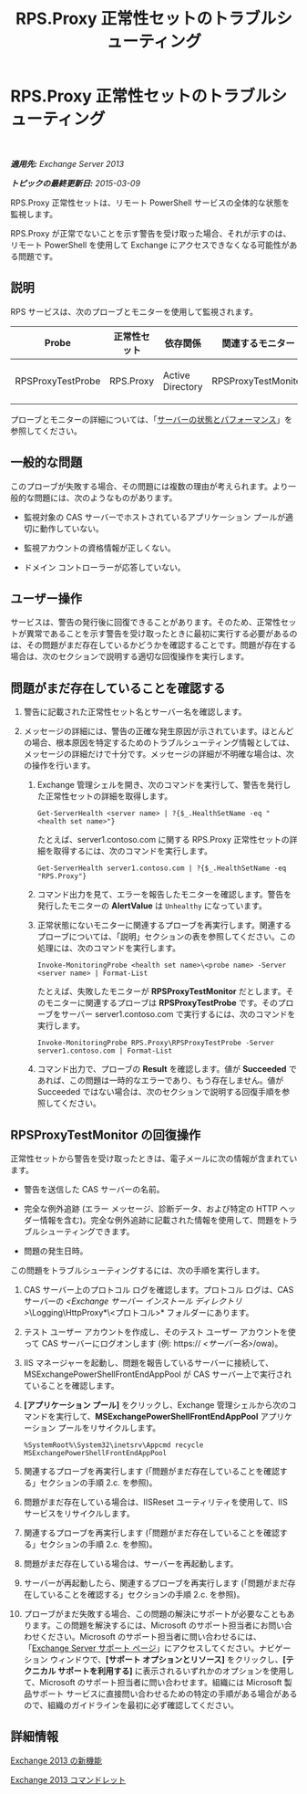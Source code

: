 ﻿---
title: RPS.Proxy 正常性セットのトラブルシューティング
TOCTitle: RPS.Proxy 正常性セットのトラブルシューティング
ms:assetid: a5058323-5d86-438a-ad4a-fa4292310e98
ms:mtpsurl: https://technet.microsoft.com/ja-jp/library/ms.exch.scom.rps.proxy(v=EXCHG.150)
ms:contentKeyID: 53181836
ms.date: 01/28/2016
mtps_version: v=EXCHG.150
ms.translationtype: HT
---

# RPS.Proxy 正常性セットのトラブルシューティング

 

_**適用先:** Exchange Server 2013_

_**トピックの最終更新日:** 2015-03-09_

RPS.Proxy 正常性セットは、リモート PowerShell サービスの全体的な状態を監視します。

RPS.Proxy が正常でないことを示す警告を受け取った場合、それが示すのは、リモート PowerShell を使用して Exchange にアクセスできなくなる可能性がある問題です。

## 説明

RPS サービスは、次のプローブとモニターを使用して監視されます。


<table>
<colgroup>
<col style="width: 25%" />
<col style="width: 25%" />
<col style="width: 25%" />
<col style="width: 25%" />
</colgroup>
<thead>
<tr class="header">
<th>Probe</th>
<th>正常性セット</th>
<th>依存関係</th>
<th>関連するモニター</th>
</tr>
</thead>
<tbody>
<tr class="odd">
<td><p>RPSProxyTestProbe</p></td>
<td><p>RPS.Proxy</p></td>
<td><p>Active Directory</p></td>
<td><p>RPSProxyTestMonitor</p></td>
</tr>
</tbody>
</table>


プローブとモニターの詳細については、「[サーバーの状態とパフォーマンス](https://technet.microsoft.com/ja-jp/library/jj150551\(v=exchg.150\))」を参照してください。

## 一般的な問題

このプローブが失敗する場合、その問題には複数の理由が考えられます。より一般的な問題には、次のようなものがあります。

  - 監視対象の CAS サーバーでホストされているアプリケーション プールが適切に動作していない。

  - 監視アカウントの資格情報が正しくない。

  - ドメイン コントローラーが応答していない。

## ユーザー操作

サービスは、警告の発行後に回復できることがあります。そのため、正常性セットが異常であることを示す警告を受け取ったときに最初に実行する必要があるのは、その問題がまだ存在しているかどうかを確認することです。問題が存在する場合は、次のセクションで説明する適切な回復操作を実行します。

## 問題がまだ存在していることを確認する

1.  警告に記載された正常性セット名とサーバー名を確認します。

2.  メッセージの詳細には、警告の正確な発生原因が示されています。ほとんどの場合、根本原因を特定するためのトラブルシューティング情報としては、メッセージの詳細だけで十分です。メッセージの詳細が不明確な場合は、次の操作を行います。
    
    1.  Exchange 管理シェルを開き、次のコマンドを実行して、警告を発行した正常性セットの詳細を取得します。
        
            Get-ServerHealth <server name> | ?{$_.HealthSetName -eq "<health set name>"}
        
        たとえば、server1.contoso.com に関する RPS.Proxy 正常性セットの詳細を取得するには、次のコマンドを実行します。
        
            Get-ServerHealth server1.contoso.com | ?{$_.HealthSetName -eq "RPS.Proxy"}
    
    2.  コマンド出力を見て、エラーを報告したモニターを確認します。警告を発行したモニターの **AlertValue** は `Unhealthy` になっています。
    
    3.  正常状態にないモニターに関連するプローブを再実行します。関連するプローブについては、「説明」セクションの表を参照してください。この処理には、次のコマンドを実行します。
        
            Invoke-MonitoringProbe <health set name>\<probe name> -Server <server name> | Format-List
        
        たとえば、失敗したモニターが **RPSProxyTestMonitor** だとします。そのモニターに関連するプローブは **RPSProxyTestProbe** です。そのプローブをサーバー server1.contoso.com で実行するには、次のコマンドを実行します。
        
            Invoke-MonitoringProbe RPS.Proxy\RPSProxyTestProbe -Server server1.contoso.com | Format-List
    
    4.  コマンド出力で、プローブの **Result** を確認します。値が **Succeeded** であれば、この問題は一時的なエラーであり、もう存在しません。値が Succeeded ではない場合は、次のセクションで説明する回復手順を参照してください。

## RPSProxyTestMonitor の回復操作

正常性セットから警告を受け取ったときは、電子メールに次の情報が含まれています。

  - 警告を送信した CAS サーバーの名前。

  - 完全な例外追跡 (エラー メッセージ、診断データ、および特定の HTTP ヘッダー情報を含む)。完全な例外追跡に記載された情報を使用して、問題をトラブルシューティングできます。

  - 問題の発生日時。

この問題をトラブルシューティングするには、次の手順を実行します。

1.  CAS サーバー上のプロトコル ログを確認します。プロトコル ログは、CAS サーバーの *\<Exchange サーバー インストール ディレクトリ\>*\\Logging\\HttpProxy*\\\<プロトコル\>* フォルダーにあります。

2.  テスト ユーザー アカウントを作成し、そのテスト ユーザー アカウントを使って CAS サーバーにログオンします (例: https:// *\<サーバー名\>*/owa)。

3.  IIS マネージャーを起動し、問題を報告しているサーバーに接続して、MSExchangePowerShellFrontEndAppPool が CAS サーバー上で実行されていることを確認します。

4.  **\[アプリケーション プール\]** をクリックし、Exchange 管理シェルから次のコマンドを実行して、**MSExchangePowerShellFrontEndAppPool** アプリケーション プールをリサイクルします。
    
        %SystemRoot%\System32\inetsrv\Appcmd recycle MSExchangePowerShellFrontEndAppPool

5.  関連するプローブを再実行します (「問題がまだ存在していることを確認する」セクションの手順 2.c. を参照)。

6.  問題がまだ存在している場合は、IISReset ユーティリティを使用して、IIS サービスをリサイクルします。

7.  関連するプローブを再実行します (「問題がまだ存在していることを確認する」セクションの手順 2.c. を参照)。

8.  問題がまだ存在している場合は、サーバーを再起動します。

9.  サーバーが再起動したら、関連するプローブを再実行します (「問題がまだ存在していることを確認する」セクションの手順 2.c. を参照)。

10. プローブがまだ失敗する場合、この問題の解決にサポートが必要なこともあります。この問題を解決するには、Microsoft のサポート担当者にお問い合わせください。Microsoft のサポート担当者に問い合わせるには、「[Exchange Server サポート ページ](http://go.microsoft.com/fwlink/p/?linkid=180809)」にアクセスしてください。ナビゲーション ウィンドウで、**\[サポート オプションとリソース\]** をクリックし、**\[テクニカル サポートを利用する\]** に表示されるいずれかのオプションを使用して、Microsoft のサポート担当者に問い合わせます。組織には Microsoft 製品サポート サービスに直接問い合わせるための特定の手順がある場合があるので、組織のガイドラインを最初に必ず確認してください。

## 詳細情報

[Exchange 2013 の新機能](https://technet.microsoft.com/ja-jp/library/jj150540\(v=exchg.150\))

[Exchange 2013 コマンドレット](https://technet.microsoft.com/ja-jp/library/bb124413\(v=exchg.150\))

